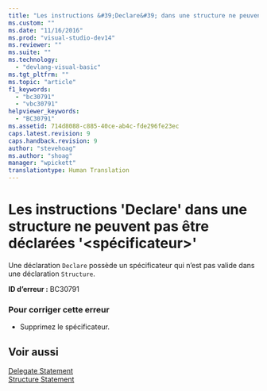 ```yaml
---
title: "Les instructions &#39;Declare&#39; dans une structure ne peuvent pas &#234;tre d&#233;clar&#233;es &#39;&lt;sp&#233;cificateur&gt;&#39; | Microsoft Docs"
ms.custom: ""
ms.date: "11/16/2016"
ms.prod: "visual-studio-dev14"
ms.reviewer: ""
ms.suite: ""
ms.technology: 
  - "devlang-visual-basic"
ms.tgt_pltfrm: ""
ms.topic: "article"
f1_keywords: 
  - "bc30791"
  - "vbc30791"
helpviewer_keywords: 
  - "BC30791"
ms.assetid: 714d8088-c885-40ce-ab4c-fde296fe23ec
caps.latest.revision: 9
caps.handback.revision: 9
author: "stevehoag"
ms.author: "shoag"
manager: "wpickett"
translationtype: Human Translation
---
```

# Les instructions &#39;Declare&#39; dans une structure ne peuvent pas &#234;tre d&#233;clar&#233;es &#39;&lt;sp&#233;cificateur&gt;&#39;
Une déclaration `Declare` possède un spécificateur qui n’est pas valide dans une déclaration `Structure`.  
  
 **ID d’erreur :** BC30791  
  
### Pour corriger cette erreur  
  
-   Supprimez le spécificateur.  
  
## Voir aussi  
 [Delegate Statement](../../visual-basic/language-reference/statements/delegate-statement.md)   
 [Structure Statement](../../visual-basic/language-reference/statements/structure-statement.md)